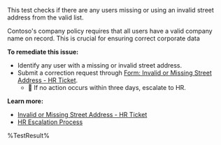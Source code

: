 This test checks if there are any users missing or using an invalid street address from the valid list.

Contoso's company policy requires that all users have a valid company name on record. This is crucial for ensuring correct corporate data

**To remediate this issue:**

- Identify any user with a missing or invalid street address.
- Submit a correction request through [Form: Invalid or Missing Street Address - HR Ticket](https://contoso.service-now.com/invalidstreetaddress).
  - 🔺 If no action occurs within three days, escalate to HR.

**Learn more:**

- [Invalid or Missing Street Address - HR Ticket](https://contoso.service-now.com/invalidstreetaddress)
- [HR Escalation Process](https://contoso.service-now.com/hrescalation)

<!--- Results --->

%TestResult%
